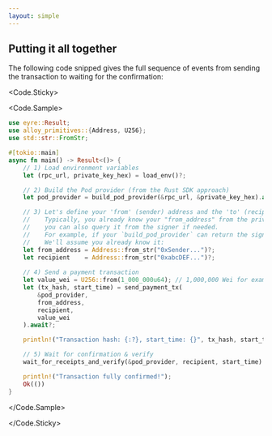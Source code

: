 ```yaml
---
layout: simple
---
```


<script>
    import {Code} from '$lib'
</script>

<div>

## Putting it all together

The following code snipped gives the full sequence of events from sending the transaction to waiting for the confirmation:

</div>

<div>

<Code.Sticky>

<Code.Sample>

```rust
use eyre::Result;
use alloy_primitives::{Address, U256};
use std::str::FromStr;

#[tokio::main]
async fn main() -> Result<()> {
    // 1) Load environment variables
    let (rpc_url, private_key_hex) = load_env()?;

    // 2) Build the Pod provider (from the Rust SDK approach)
    let pod_provider = build_pod_provider(&rpc_url, &private_key_hex).await?;

    // 3) Let's define your 'from' (sender) address and the 'to' (recipient)
    //    Typically, you already know your "from_address" from the private key, but
    //    you can also query it from the signer if needed.
    //    For example, if your `build_pod_provider` can return the signer's address.
    //    We'll assume you already know it:
    let from_address = Address::from_str("0xSender...")?;
    let recipient    = Address::from_str("0xabcDEF...")?;
    
    // 4) Send a payment transaction
    let value_wei = U256::from(1_000_000u64); // 1,000,000 Wei for example
    let (tx_hash, start_time) = send_payment_tx(
        &pod_provider,
        from_address,
        recipient,
        value_wei
    ).await?;

    println!("Transaction hash: {:?}, start_time: {}", tx_hash, start_time);

    // 5) Wait for confirmation & verify
    wait_for_receipts_and_verify(&pod_provider, recipient, start_time).await?;

    println!("Transaction fully confirmed!");
    Ok(())
}
```

</Code.Sample>

</Code.Sticky>

</div>